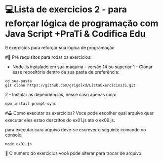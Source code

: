 # 💻Lista de exercicios 2 - para reforçar lógica de programação com Java Script +PraTi & Codifica Edu 
  9 exercicios para reforçar sua lógica de programação 

#📑 Pré requisitos para rodar os exercicios: 
- Node-js instalado em sua máquina - versão 14 ou superior 
1 - Clonar esse repositório dentro da sua pasta de preferência: 
```
cd sua-pasta
git clone https://github.com/grigolxd/ListaExerciciosJS.git 
```
2 - Instalar as dependencias, nesse caso apenas uma:
```
npm install prompt-sync
```

#🕹 Como executar os exercicios?
Voce pode escolher qual arquivo quer executar eles estao descritos do ex01.js até o ex09.js.

para executar cara arquivo deve-se escrever o seguinte comando no console. 

```
node ex01.js
```
📢 O numero do exercicios você pode alterar para trocar de arquivo.
